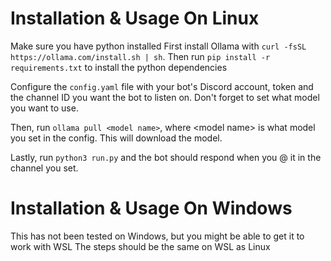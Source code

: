 # Installation & Usage On Linux
Make sure you have python installed
First install Ollama with `curl -fsSL https://ollama.com/install.sh | sh`. Then run `pip install -r requirements.txt` to install the python dependencies

Configure the `config.yaml` file with your bot's Discord account, token and the channel ID you want the bot to listen on.
Don't forget to set what model you want to use.

Then, run `ollama pull <model name>`, where \<model name> is what model you set in the config. This will download the model.

Lastly, run `python3 run.py` and the bot should respond when you @ it in the channel you set.

# Installation & Usage On Windows
This has not been tested on Windows, but you might be able to get it to work with WSL
The steps should be the same on WSL as Linux 